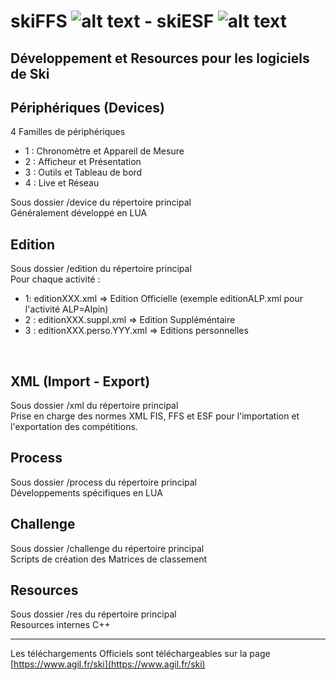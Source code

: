 # skiFFS ![alt text](https://github.com/agilsport/ski/blob/main/img/32x32_ffs.png "Logo FFS") - skiESF ![alt text](https://github.com/agilsport/ski/blob/main/img/32x32_esf.png "Logo ESF")
## Développement et Resources pour les logiciels de Ski 

## Périphériques (Devices)
4 Familles de périphériques 
- 1 : Chronomètre et Appareil de Mesure
- 2 : Afficheur et Présentation
- 3 : Outils et Tableau de bord
- 4 : Live et Réseau

Sous dossier /device du répertoire principal
<br>
Généralement développé en LUA

## Edition 
Sous dossier /edition du répertoire principal
<br>
Pour chaque activité :
- 1: editionXXX.xml => Edition Officielle (exemple editionALP.xml pour l'activité ALP=Alpin)
- 2 : editionXXX.suppl.xml => Edition Suppléméntaire
- 3 : editionXXX.perso.YYY.xml => Editions personnelles 
<br>
 
## XML (Import - Export)
Sous dossier /xml du répertoire principal
<br>
Prise en charge des normes XML FIS, FFS et ESF pour l'importation et l'exportation des compétitions.
 
## Process
Sous dossier /process du répertoire principal
<br>
Développements spécifiques en LUA

## Challenge
Sous dossier /challenge du répertoire principal
<br>
Scripts de création des Matrices de classement

## Resources
Sous dossier /res du répertoire principal
<br>
Resources internes C++ 
___
Les téléchargements Officiels sont téléchargeables sur la page [https://www.agil.fr/ski](https://www.agil.fr/ski) 


